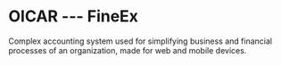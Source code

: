 # OICAR --- FineEx

Complex accounting system used for simplifying business and financial processes of an organization, made for web and mobile devices.


